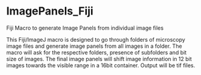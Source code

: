 # ImagePanels_Fiji
Fiji Macro to generate Image Panels from individual image files

This Fiji/ImageJ macro is designed to go through folders of microscopy image files and generate image panels from all images in a folder. The macro will ask for the respective folders, presence of subfolders and bit size of images. The final image panels will shift image information in 12 bit images towards the visible range in a 16bit container.
Output will be tif files.
